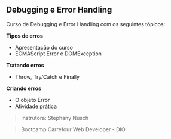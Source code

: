 ## Debugging e Error Handling



Curso de Debugging e Error Handling com os seguintes tópicos:



**Tipos de erros**

- Apresentação do curso
- ECMAScript Error e DOMException



**Tratando erros**

- Throw, Try/Catch e Finally



**Criando erros**

- O objeto Error
- Atividade prática



> Instrutora: Stephany Nusch

> Bootcamp Carrefour Web Developer - DIO